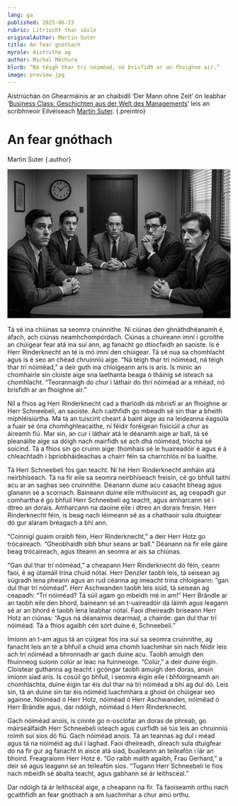 ```yaml
---
lang: ga
published: 2025-06-23
rubric: Litríocht thar sáile 
originalAuthor: Martin Suter
title: An fear gnóthach
myrole: Aistrithe ag
author: Michal Měchura
blurb: “Ná téigh thar trí nóiméad, nó brisfidh ar an fhoighne air.”
image: preview.jpg
---
```


Aistriúchán ón Ghearmáinis ar an chaibidil ‘Der Mann ohne Zeit’ ón leabhar ‘[Business Class: Geschichten aus der Welt des Managements](https://www.diogenes.ch/leser/titel/martin-suter/business-class-gesprochen-von-martin-suter-9783257800593.html)’ leis an scríbhneoir Eilvéiseach [Martin Suter](https://de.wikipedia.org/wiki/Martin_Suter). {.preintro}

# An fear gnóthach

Martin Suter {.author}

![“Ná téigh thar trí nóiméad, nó brisfidh ar an fhoighne air.”](preview.jpg)

Tá sé ina chiúnas sa seomra cruinnithe. Ní ciúnas den ghnáthdhéanamh é, áfach, ach ciúnas neamhchompórdach. Ciúnas a chuireann imní i gcroíthe an chúigear fear atá ina suí ann, ag fanacht go dtiocfaidh an saoiste. Is é Herr Rinderknecht an té is mó imní den chúigear. Tá sé nua sa chomhlacht agus is é seo an chéad chruinniú aige. “Ná téigh thar trí nóiméad, ná téigh thar trí nóiméad,” a deir guth ina chloigeann arís is arís. Is minic an chomhairle sin cloiste aige sna laethanta beaga ó tháinig sé isteach sa chomhlacht. “Teorannaigh do chur i láthair do thrí nóiméad ar a mhéad, nó brisfidh ar an fhoighne air.”

Níl a fhios ag Herr Rinderknecht cad a tharlódh dá mbrisfí ar an fhoighne ar Herr Schneebeli, an saoiste. Ach caithfidh go mbeadh sé sin thar a bheith míphléisiúrtha. Má tá an tuiscint cheart á baint aige as na leideanna éagsúla a fuair sé óna chomhghleacaithe, ní féidir foréigean fisiciúil a chur as áireamh fiú. Mar sin, an cur i láthair atá le déanamh aige ar ball, tá sé pleanáilte aige sa dóigh nach mairfidh sé ach dhá nóiméad, tríocha sé soicind. Tá a fhios sin go cruinn aige: thomhais sé le huaireadóir é agus é á chleachtadh i bpríobháideachas a chairr féin sa charrchlós ní ba luaithe.

Tá Herr Schneebeli fós gan teacht. Ní hé Herr Rinderknecht amháin atá neirbhíseach. Tá na fir eile sa seomra neirbhíseach freisin, cé go bhfuil taithí acu ar an saghas seo cruinnithe. Déanann duine acu casacht bheag agus glanann sé a scornach. Baineann duine eile míthuiscint as, ag ceapadh gur comhartha é go bhfuil Herr Schneebeli ag teacht, agus amharcann sé i dtreo an dorais. Amharcann na daoine eile i dtreo an dorais freisin. Herr Rinderknecht féin, is beag nach léimeann sé as a chathaoir sula dtuigtear dó gur aláram bréagach a bhí ann.

“Coinnigí guaim oraibh féin, Herr Rinderknecht,” a deir Herr Hotz go trócaireach. “Gheobhaidh sibh bhur seans ar ball.” Déanann na fir eile gáire beag trócaireach, agus titeann an seomra ar ais sa chiúnas.

“Gan dul thar trí nóiméad,” a cheapann Herr Rinderknecht dó féin, ceann faoi, é ag útamáil trína chuid nótaí. Herr Denzler taobh leis, tá seisean ag súgradh lena pheann agus an rud céanna ag imeacht trína chloigeann: “gan dul thar trí nóiméad”. Herr Aschwanden taobh leis siúd, tá seisean ag ceapadh: “Trí nóiméad? Tá súil agam go mbeidh mé in am!” Herr Brändle ar an taobh eile den bhord, baineann sé an t-uaireadóir dá láimh agus leagann sé ar an bhord é taobh lena leabhar nótaí. Faoi dheireadh briseann Herr Hotz an ciúnas: “Agus ná déanaimis dearmad, a chairde: gan dul thar trí nóiméad. Tá a fhios agaibh cén sórt duine é, Schneebeli.”

Imíonn an t-am agus tá an cúigear fós ina suí sa seomra cruinnithe, ag fanacht leis an té a bhfuil a chuid ama chomh luachmhar sin nach féidir leis ach trí nóiméad a bhronnadh ar gach duine acu. Taobh amuigh den fhuinneog suíonn colúr ar leac na fuinneoige. “Colúr,” a deir duine éigin. Cloistear guthanna ag teacht i gcóngar taobh amuigh den doras, ansin imíonn siad arís. Is cosúil go bhfuil, i seomra éigin eile i bhfoirgneamh an chomhlachta, duine éigin tar éis dul thar na trí nóiméad a bhí ag dul dó. Leis sin, tá an duine sin tar éis nóiméid luachmhara a ghoid ón chúigear seo againne. Nóiméad ó Herr Hotz, nóiméad ó Herr Aschwanden, nóiméad ó Herr Brändle agus, dar ndóigh, nóiméad ó Herr Rinderknecht.

Gach nóiméad anois, is cinnte go n-osclófar an doras de phreab, go máirseálfaidh Herr Schneebeli isteach agus cuirfidh sé tús leis an chruinniú roimh suí síos dó fiú. Gach nóiméad anois. Tá an teannas ag dul i méad agus tá na nóiméid ag dul i laghad. Faoi dheireadh, díreach sula dtuigfear do na fir gur ag fanacht in aisce atá siad, buaileann an teileafón i lár an bhoird. Freagraíonn Herr Hotz é. “Go raibh maith agaibh, Frau Gerhard,” a deir sé agus leagann sé an teileafón síos. “Tugann Herr Schneebeli le fios nach mbeidh sé ábalta teacht, agus gabhann sé ár leithscéal.”

Dar ndóigh tá ár leithscéal aige, a cheapann na fir. Tá faoiseamh orthu nach gcaithfidh an fear gnóthach a am luachmhar a chur amú orthu.
